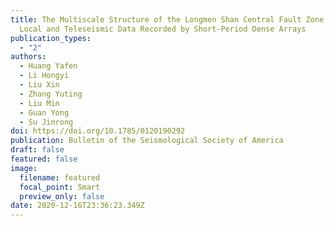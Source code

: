 ```yaml
---
title: The Multiscale Structure of the Longmen Shan Central Fault Zone from
  Local and Teleseismic Data Recorded by Short‐Period Dense Arrays
publication_types:
  - "2"
authors:
  - Huang Yafen
  - Li Hongyi
  - Liu Xin
  - Zhang Yuting
  - Liu Min
  - Guan Yong
  - Su Jinrong
doi: https://doi.org/10.1785/0120190292
publication: Bulletin of the Seismological Society of America
draft: false
featured: false
image:
  filename: featured
  focal_point: Smart
  preview_only: false
date: 2020-12-16T23:36:23.349Z
---
```

